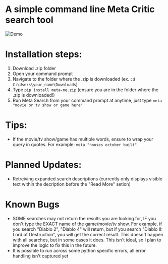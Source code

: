 # A simple command line Meta Critic search tool

![Demo](https://i.ibb.co/BrN1K7X/metasearchdemo.gif)

# Installation steps:
1. Download .zip folder
2. Open your command prompt
3. Navigate to the folder where the .zip is downloaded (ex. ```cd C:\Users\your_name\Downloads```)
4. Type ```pip install meta-me.zip``` (ensure you are in the folder where the .zip is downloaded!)
5. Run Meta Search from your command prompt at anytime, just type ```meta "movie or tv show or game here"```

# Tips:
- If the movie/tv show/game has multiple words, ensure to wrap your query in quotes. For example: ```meta "houses october built"```

# Planned Updates:
- Retreiving expanded search descriptions (currently only displays visible text within the decription before the "Read More" setion)

# Known Bugs
- SOME searches may not return the results you are looking for, IF you don't type the EXACT name of the game/movie/tv show. For example, if you search "Diablo 2", "Diablo 4" will return, but if you search "Diablo II: Lord of Destruction", you will get the correct result. This doesn't happen with all searches, but in some cases it does. This isn't ideal, so I plan to improve the logic to fix this in the future.
- It is possible to run across some python specific errors, all error handling isn't captured yet